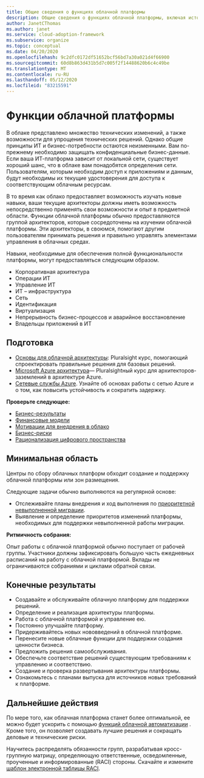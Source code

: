```yaml
---
title: Общие сведения о функциях облачной платформы
description: Общие сведения о функциях облачной платформы, включая источник, область и конечный результат.
author: JanetCThomas
ms.author: janet
ms.service: cloud-adoption-framework
ms.subservice: organize
ms.topic: conceptual
ms.date: 04/20/2020
ms.openlocfilehash: 9c2dfc0172df51652bcf56bd7a30a021d4f66900
ms.sourcegitcommit: 60d8b863d431b5d7c005f2f14488620b6c4c49be
ms.translationtype: MT
ms.contentlocale: ru-RU
ms.lasthandoff: 05/12/2020
ms.locfileid: "83215591"
---
```

# <a name="cloud-platform-functions"></a>Функции облачной платформы

В облаке представлено множество технических изменений, а также возможности для упрощения технических решений. Однако общие принципы ИТ и бизнес-потребности остаются неизменными. Вам по-прежнему необходимо защищать конфиденциальные бизнес-данные. Если ваша ИТ-платформа зависит от локальной сети, существует хороший шанс, что в облаке вам понадобятся определения сети. Пользователям, которым необходим доступ к приложениям и данным, будут необходимы их текущие удостоверения для доступа к соответствующим облачным ресурсам.

В то время как облако предоставляет возможность изучать новые навыки, ваши текущие архитекторы должны иметь возможность непосредственно применять свои возможности и опыт в предметной области. Функции облачной платформы обычно предоставляются группой архитекторов, которые сосредоточены на изучении облачной платформы. Эти архитекторы, в своюмся, помогают другим пользователям принимать решения и правильно управлять элементами управления в облачных средах.

Навыки, необходимые для обеспечения полной функциональности платформы, могут предоставляться следующим образом.

- Корпоративная архитектура
- Операции ИТ
- Управление ИТ
- ИТ – инфраструктура
- Сеть
- Идентификация
- Виртуализация
- Непрерывность бизнес-процессов и аварийное восстановление
- Владельцы приложений в ИТ

## <a name="preparation"></a>Подготовка

- [Основы для облачной архитектуры](https://www.pluralsight.com/courses/cloud-architecture-foundations): Pluralsight курс, помогающий спроектировать правильные решения для базовых решений.
- [Microsoft Azure архитектура](https://www.pluralsight.com/courses/cloud-architecture-foundations)— Pluralsightный курс для архитекторов-заземлений в архитектуре Azure.
- [Сетевые службы Azure](https://docs.microsoft.com/learn/modules/intro-to-azure-networking). Узнайте об основах работы с сетью Azure и о том, как повысить устойчивость и сократить задержку.

**Проверьте следующее:**

- [Бизнес-результаты](../strategy/business-outcomes/index.md)
- [Финансовые модели](../strategy/financial-models.md)
- [Мотивации для внедрения в облако](../strategy/motivations.md)
- [Бизнес-риски](../govern/policy-compliance/risk-tolerance.md)
- [Рационализация цифрового пространства](../digital-estate/index.md)

## <a name="minimum-scope"></a>Минимальная область

Центры по сбору облачных платформ обходит создание и поддержку облачной платформы или зон размещения.

Следующие задачи обычно выполняются на регулярной основе:

- Отслеживайте планы внедрения и ход выполнения по [приоритетной невыполненной миграции](../migrate/migration-considerations/assess/release-iteration-backlog.md).
- Выявление и определение приоритетов изменений платформы, необходимых для поддержки невыполненной работы миграции.

**Ритмичность собрания:**

Опыт работы с облачной платформой обычно поступает от рабочей группы. Участники должны зафиксировать большую часть ежедневных расписаний на работу с облачной платформой. Вклады не ограничиваются собраниями и циклами обратной связи.

## <a name="deliverables"></a>Конечные результаты

- Создавайте и обслуживайте облачную платформу для поддержки решений.
- Определение и реализация архитектуры платформы.
- Работа с облачной платформой и управление ею.
- Постоянно улучшайте платформу.
- Придерживайтесь новых нововведений в облачной платформе.
- Перенесите новые облачные функции для поддержки создания ценности бизнеса.
- Предложить решения самообслуживания.
- Обеспечьте соответствие решений существующим требованиям к управлению и соответствию.
- Создание и проверка развертывания архитектуры платформы.
- Ознакомьтесь с планами выпуска для источников новых требований к платформе.

## <a name="next-steps"></a>Дальнейшие действия

По мере того, как облачная платформа станет более оптимальной, ее можно будет ускорить с помощью [функций облачной автоматизации](./cloud-automation.md) . Кроме того, он позволяет создавать лучшие решения и сокращать деловые и технические риски.

Научитесь распределять обязанности групп, разрабатывая кросс-группную матрицу, определяющую ответственные, осведомленные, проученные и информированные (RACI) стороны. Скачайте и измените [шаблон электронной таблицы RACI](https://archcenter.blob.core.windows.net/cdn/fusion/management/raci-template.xlsx).
